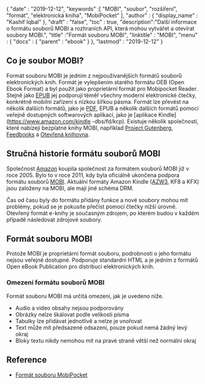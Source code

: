 {
  "date" : "2019-12-12",
  "keywords" :[ "MOBI", "soubor", "rozšíření", "formát", "elektronická kniha", "MobiPocket" ],
  "author" : {
    "display_name" : "Kashif Iqbal"
},
  "draft" : "false",
  "toc" : true,
  "description":"Další informace o formátu souborů MOBI a rozhraních API, která mohou vytvářet a otevírat soubory MOBI.",
  "title" :"Formát souboru MOBI",
  "linktitle" : "MOBI",
  "menu" : {
    "docs" : {
      "parent" : "ebook"
}
},
  "lastmod" : "2019-12-12"
}

## Co je soubor MOBI?

Formát souboru MOBI je jedním z nejpoužívanějších formátů souborů elektronických knih. Formát je vylepšením starého formátu OEB (Open Ebook Format) a byl použit jako proprietární formát pro Mobipocket Reader. Stejně jako [EPUB](/cs/ebook/epub/) jej podporují téměř všechny moderní elektronické čtečky, konkrétně mobilní zařízení s nízkou šířkou pásma. Formát lze převést na několik dalších formátů, jako je [PDF](/cs/pdf/), EPUB a několik dalších formátů pomocí veřejně dostupných softwarových aplikací, jako je [aplikace Kindle](https://www.amazon.com/kindle -dbs/fd/kcp). Existuje několik společností, které nabízejí bezplatné knihy MOBI, například [Project Gutenberg](https://www.gutenberg.org/), [Feedbooks](http://www.feedbooks.com/) a [Otevřená knihovna]( https://openlibrary.org/).

## Stručná historie formátu souborů MOBI

Společnost [Amazon](https://www.amazon.com) koupila společnost za formátem souborů MOBI již v roce 2005. Bylo to v roce 2011, kdy byla oficiálně ukončena podpora formátu souborů [MOBI](/cs/ebook/mobi/). Aktuální formáty Amazon Kindle ([AZW3](/cs/ebook/azw3/), KF8 a KFX) jsou založeny na MOBI, ale mají jiné schéma DRM.

Čas od času byly do formátu přidány funkce a nové soubory mohou mít problémy, pokud se je pokusíte přečíst pomocí čtečky nižší úrovně. Otevřený formát e-knihy je současným zdrojem, po kterém budou v každém případě následovat zdrojové soubory.

## Formát souboru MOBI

Protože MOBI je proprietární formát souboru, podrobnosti o jeho formátu nejsou veřejně dostupné. Podporuje standardní HTML a je jedním z formátů Open eBook Publication pro distribuci elektronických knih.

### Omezení formátu souborů MOBI

Formát souboru MOBI má určitá omezení, jak je uvedeno níže.

* Audio a video obsahy nejsou podporovány
* Obrázky nelze škálovat podle velikosti písma
* Tabulky lze přidávat jednotlivě a nelze je vnořovat
* Text může mít předsazené odsazení, pouze pokud nemá žádný levý okraj
* Bloky textu nikdy nemohou mít na pravé straně větší než normální okraj

## Reference

* [Formát souboru MobiPocket](https://web.archive.org/web/20160414103204/http://www.mobipocket.com/dev/article.asp?BaseFolder#prcgen&File#mobiformat.htm)

